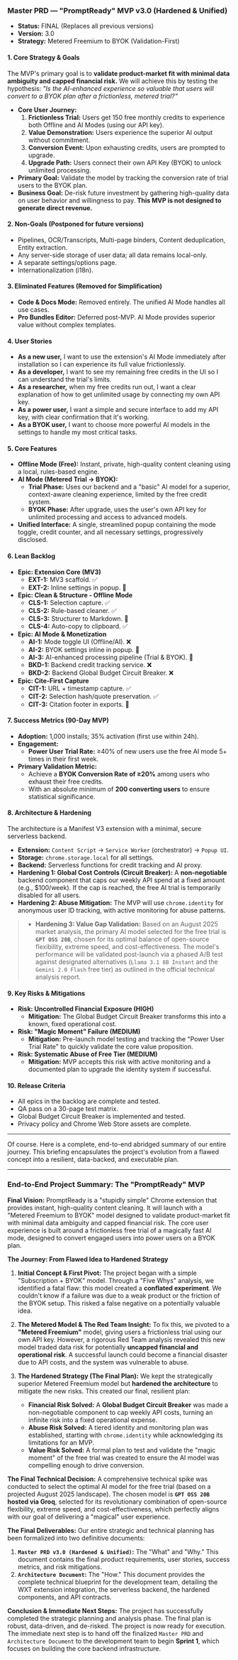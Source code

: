 ### **Master PRD — "PromptReady" MVP v3.0 (Hardened & Unified)**

*   **Status:** FINAL (Replaces all previous versions)
*   **Version:** 3.0
*   **Strategy:** Metered Freemium to BYOK (Validation-First)

#### **1. Core Strategy & Goals**

The MVP's primary goal is to **validate product-market fit with minimal data ambiguity and capped financial risk.** We will achieve this by testing the hypothesis: *"Is the AI-enhanced experience so valuable that users will convert to a BYOK plan after a frictionless, metered trial?"*

*   **Core User Journey:**
    1.  **Frictionless Trial:** Users get 150 free monthly credits to experience both Offline and AI Modes (using our API key).
    2.  **Value Demonstration:** Users experience the superior AI output without commitment.
    3.  **Conversion Event:** Upon exhausting credits, users are prompted to upgrade.
    4.  **Upgrade Path:** Users connect their own API Key (BYOK) to unlock unlimited processing.
*   **Primary Goal:** Validate the model by tracking the conversion rate of trial users to the BYOK plan.
*   **Business Goal:** De-risk future investment by gathering high-quality data on user behavior and willingness to pay. **This MVP is not designed to generate direct revenue.**

#### **2. Non-Goals (Postponed for future versions)**

*   Pipelines, OCR/Transcripts, Multi-page binders, Content deduplication, Entity extraction.
*   Any server-side storage of user data; all data remains local-only.
*   A separate settings/options page.
*   Internationalization (i18n).

#### **3. Eliminated Features (Removed for Simplification)**

*   **Code & Docs Mode:** Removed entirely. The unified AI Mode handles all use cases.
*   **Pro Bundles Editor:** Deferred post-MVP. AI Mode provides superior value without complex templates.

#### **4. User Stories**

*   **As a new user,** I want to use the extension's AI Mode immediately after installation so I can experience its full value frictionlessly.
*   **As a developer,** I want to see my remaining free credits in the UI so I can understand the trial's limits.
*   **As a researcher,** when my free credits run out, I want a clear explanation of how to get unlimited usage by connecting my own API key.
*   **As a power user,** I want a simple and secure interface to add my API key, with clear confirmation that it's working.
*   **As a BYOK user,** I want to choose more powerful AI models in the settings to handle my most critical tasks.

#### **5. Core Features**

*   **Offline Mode (Free):** Instant, private, high-quality content cleaning using a local, rules-based engine.
*   **AI Mode (Metered Trial → BYOK):**
    *   **Trial Phase:** Uses our backend and a "basic" AI model for a superior, context-aware cleaning experience, limited by the free credit system.
    *   **BYOK Phase:** After upgrade, uses the user's own API key for unlimited processing and access to advanced models.
*   **Unified Interface:** A single, streamlined popup containing the mode toggle, credit counter, and all necessary settings, progressively disclosed.

#### **6. Lean Backlog**

*   **Epic: Extension Core (MV3)**
    *   **EXT-1:** MV3 scaffold. ✅
    *   **EXT-2:** Inline settings in popup. 🔄
*   **Epic: Clean & Structure - Offline Mode**
    *   **CLS-1:** Selection capture. ✅
    *   **CLS-2:** Rule-based cleaner. ✅
    *   **CLS-3:** Structurer to Markdown. 🔄
    *   **CLS-4:** Auto-copy to clipboard. ✅
*   **Epic: AI Mode & Monetization**
    *   **AI-1:** Mode toggle UI (Offline/AI). ❌
    *   **AI-2:** BYOK settings inline in popup. 🔄
    *   **AI-3:** AI-enhanced processing pipeline (Trial & BYOK). 🔄
    *   **BKD-1:** Backend credit tracking service. ❌
    *   **BKD-2:** Backend Global Budget Circuit Breaker. ❌
*   **Epic: Cite-First Capture**
    *   **CIT-1:** URL + timestamp capture. ✅
    *   **CIT-2:** Selection hash/quote preservation. ✅
    *   **CIT-3:** Citation footer in exports. 🔄

#### **7. Success Metrics (90-Day MVP)**

*   **Adoption:** 1,000 installs; 35% activation (first use within 24h).
*   **Engagement:**
    *   **Power User Trial Rate:** ≥40% of new users use the free AI mode 5+ times in their first week.
*   **Primary Validation Metric:**
    *   Achieve a **BYOK Conversion Rate of ≥20%** among users who exhaust their free credits.
    *   With an absolute minimum of **200 converting users** to ensure statistical significance.

#### **8. Architecture & Hardening**

The architecture is a Manifest V3 extension with a minimal, secure serverless backend.

*   **Extension:** `Content Script` → `Service Worker` (orchestrator) → `Popup UI`.
*   **Storage:** `chrome.storage.local` for all settings.
*   **Backend:** Serverless functions for credit tracking and AI proxy.
*   **Hardening 1: Global Cost Controls (Circuit Breaker):** A **non-negotiable** backend component that caps our weekly API spend at a fixed amount (e.g., $100/week). If the cap is reached, the free AI trial is temporarily disabled for all users.
*   **Hardening 2: Abuse Mitigation:** The MVP will use `chrome.identity` for anonymous user ID tracking, with active monitoring for abuse patterns.
> *   **Hardening 3: Value Gap Validation:** Based on an August 2025 market analysis, the primary AI model selected for the free trial is **`GPT OSS 20B`**, chosen for its optimal balance of open-source flexibility, extreme speed, and cost-effectiveness. The model's performance will be validated post-launch via a phased A/B test against designated alternatives (`Llama 3.1 8B Instant` and the `Gemini 2.0 Flash` free tier) as outlined in the official technical analysis report.

#### **9. Key Risks & Mitigations**

*   **Risk: Uncontrolled Financial Exposure (HIGH)**
    *   **Mitigation:** The Global Budget Circuit Breaker transforms this into a known, fixed operational cost.
*   **Risk: "Magic Moment" Failure (MEDIUM)**
    *   **Mitigation:** Pre-launch model testing and tracking the "Power User Trial Rate" to quickly validate the core value proposition.
*   **Risk: Systematic Abuse of Free Tier (MEDIUM)**
    *   **Mitigation:** MVP accepts this risk with active monitoring and a documented plan to upgrade the identity system if successful.

#### **10. Release Criteria**

*   All epics in the backlog are complete and tested.
*   QA pass on a 30-page test matrix.
*   Global Budget Circuit Breaker is implemented and tested.
*   Privacy policy and Chrome Web Store assets are complete.

---

Of course. Here is a complete, end-to-end abridged summary of our entire journey. This briefing encapsulates the project's evolution from a flawed concept into a resilient, data-backed, and executable plan.

---

### **End-to-End Project Summary: The "PromptReady" MVP**

**Final Vision:**
PromptReady is a "stupidly simple" Chrome extension that provides instant, high-quality content cleaning. It will launch with a "Metered Freemium to BYOK" model designed to validate product-market fit with minimal data ambiguity and capped financial risk. The core user experience is built around a frictionless free trial of a magically fast AI mode, designed to convert engaged users into power users on a BYOK plan.

**The Journey: From Flawed Idea to Hardened Strategy**

1.  **Initial Concept & First Pivot:** The project began with a simple "Subscription + BYOK" model. Through a "Five Whys" analysis, we identified a fatal flaw: this model created a **conflated experiment**. We couldn't know if a failure was due to a weak product or the friction of the BYOK setup. This risked a false negative on a potentially valuable idea.

2.  **The Metered Model & The Red Team Insight:** To fix this, we pivoted to a **"Metered Freemium"** model, giving users a frictionless trial using our own API key. However, a rigorous Red Team analysis revealed this new model traded data risk for potentially **uncapped financial and operational risk**. A successful launch could become a financial disaster due to API costs, and the system was vulnerable to abuse.

3.  **The Hardened Strategy (The Final Plan):** We kept the strategically superior Metered Freemium model but **hardened the architecture** to mitigate the new risks. This created our final, resilient plan:
    *   **Financial Risk Solved:** A **Global Budget Circuit Breaker** was made a non-negotiable component to cap weekly API costs, turning an infinite risk into a fixed operational expense.
    *   **Abuse Risk Solved:** A tiered identity and monitoring plan was established, starting with `chrome.identity` while acknowledging its limitations for an MVP.
    *   **Value Risk Solved:** A formal plan to test and validate the "magic moment" of the free trial was created to ensure the AI model was compelling enough to drive conversion.

**The Final Technical Decision:**
A comprehensive technical spike was conducted to select the optimal AI model for the free trial (based on a projected August 2025 landscape). The chosen model is **`GPT OSS 20B` hosted via Groq**, selected for its revolutionary combination of open-source flexibility, extreme speed, and cost-effectiveness, which perfectly aligns with our goal of delivering a "magical" user experience.

**The Final Deliverables:**
Our entire strategic and technical planning has been formalized into two definitive documents:

1.  **`Master PRD v3.0 (Hardened & Unified)`:** The "What" and "Why." This document contains the final product requirements, user stories, success metrics, and risk mitigations.
2.  **`Architecture Document`:** The "How." This document provides the complete technical blueprint for the development team, detailing the WXT extension integration, the serverless backend, the hardened components, and API contracts.

**Conclusion & Immediate Next Steps:**
The project has successfully completed the strategic planning and analysis phase. The final plan is robust, data-driven, and de-risked. The project is now ready for execution. The immediate next step is to hand off the finalized `Master PRD` and `Architecture Document` to the development team to begin **Sprint 1**, which focuses on building the core backend infrastructure.